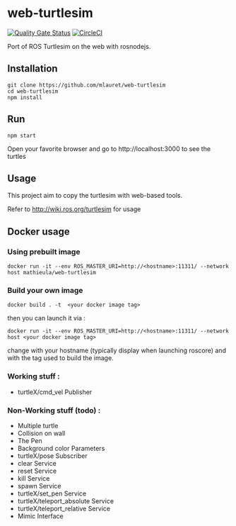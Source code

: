 # web-turtlesim
[![Quality Gate Status](https://sonarcloud.io/api/project_badges/measure?project=mlauret_web-turtlesim&metric=alert_status)](https://sonarcloud.io/dashboard?id=mlauret_web-turtlesim)
[![CircleCI](https://circleci.com/gh/mlauret/web-turtlesim.svg?style=svg)](https://circleci.com/gh/mlauret/web-turtlesim)

Port of ROS Turtlesim on the web with rosnodejs.

## Installation

```
git clone https://github.com/mlauret/web-turtlesim
cd web-turtlesim
npm install
```

## Run
```
npm start
```
Open your favorite browser and go to http://localhost:3000 to see the turtles

## Usage
This project aim to copy the turtlesim with web-based tools.

Refer to http://wiki.ros.org/turtlesim for usage

## Docker usage



### Using prebuilt image

```
docker run -it --env ROS_MASTER_URI=http://<hostname>:11311/ --network host mathieula/web-turtlesim
```

### Build your own image

```
docker build . -t  <your docker image tag>
```

then you can launch it via :

```
docker run -it --env ROS_MASTER_URI=http://<hostname>:11311/ --network host <your docker image tag>
```

change <hostname> with your hostname (typically display when launching roscore) and <your docker image tag> with the tag used to build the image.



### Working stuff : 
 - turtleX/cmd_vel Publisher
 
### Non-Working stuff (todo) : 
 - Multiple turtle
 - Collision on wall
 - The Pen
 - Background color Parameters
 - turtleX/pose Subscriber
 - clear Service
 - reset Service
 - kill Service
 - spawn Service
 - turtleX/set_pen Service
 - turtleX/teleport_absolute Service
 - turtleX/teleport_relative Service
 - Mimic Interface
 
